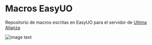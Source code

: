 # Macros EasyUO

Repositorio de macros escritas en EasyUO para el servidor de [Ultima Alianza](https://ultima-alianza.com/) 

![image text](https://i.imgur.com/oKMjDJ6.png)
